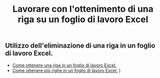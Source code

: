 ﻿---
title: Lavorare con l'ottenimento di una riga su un foglio di lavoro Excel
second_title: Aspose.Cells Cloud Documen
linktitle: Ge
type: docs
url: /it/rows/get/
keywords: Working with getting row on an Excel worksheet. How to add rows on an Excel worksheet
description: Aspose.Cells Cloud REST API supporta l'acquisizione di righe su un foglio di lavoro Excel. L'SDK supporta diversi linguaggi di sviluppo, tra cui Android, C#, Go, Java, NodeJS, Perl, PHP, Python, Ruby e Swift.
weight: 20
kwords: Excel, Office Cloud, REST API, Foglio di calcolo, PDF, CSV, Json, Markdown, Utilizzo dell'acquisizione di righe su un foglio di lavoro Excel
---
## Utilizzo dell'eliminazione di una riga in un foglio di lavoro Excel.

- [Come ottenere una riga in un foglio di lavoro Excel.](/cells/it/rows/get/row/) 
- [Come ottenere più righe in un foglio di lavoro Excel.](/cells/it/rows/get/rows/) ) 
